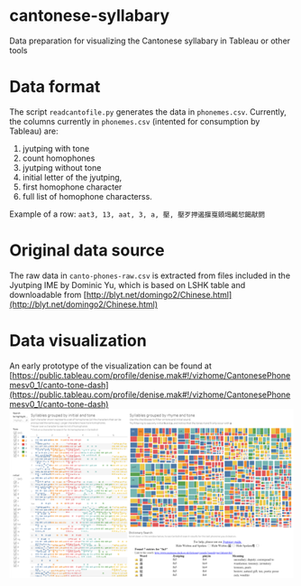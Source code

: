 # cantonese-syllabary
Data preparation for visualizing the Cantonese syllabary in Tableau or other tools

# Data format
The script `readcantofile.py` generates the data in `phonemes.csv`. Currently, the columns currently in `phonemes.csv` (intented for consumption by Tableau) are:
1. jyutping with tone
2. count homophones
3. jyutping without tone
4. initial letter of the jyutping,
5. first homophone character
6. full list of homophone characterss.

Example of a row:
`aat3, 13, aat, 3, a, 壓, 壓歹押遏揠戛頞堨齃恝餲猒閼`

# Original data source
The raw data in `canto-phones-raw.csv` is extracted from files included in the Jyutping IME by Dominic Yu,
which is based on LSHK table and downloadable from [http://blyt.net/domingo2/Chinese.html](http://blyt.net/domingo2/Chinese.html)

# Data visualization
An early prototype of the visualization can be found at [https://public.tableau.com/profile/denise.mak#!/vizhome/CantonesePhonemesv0_1/canto-tone-dash](https://public.tableau.com/profile/denise.mak#!/vizhome/CantonesePhonemesv0_1/canto-tone-dash)
![screenshot of visualization](canto-syl-proto.png)
